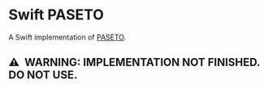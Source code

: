 # Swift PASETO

A Swift implementation of [PASETO](https://github.com/paragonie/paseto).

## ⚠️  WARNING: IMPLEMENTATION NOT FINISHED. DO NOT USE.
